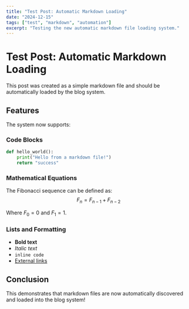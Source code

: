 ```yaml
---
title: "Test Post: Automatic Markdown Loading"
date: "2024-12-15"
tags: ["test", "markdown", "automation"]
excerpt: "Testing the new automatic markdown file loading system."
---
```


# Test Post: Automatic Markdown Loading

This post was created as a simple markdown file and should be automatically loaded by the blog system.

## Features

The system now supports:

### Code Blocks
```python
def hello_world():
    print("Hello from a markdown file!")
    return "success"
```

### Mathematical Equations
The Fibonacci sequence can be defined as:
$$F_n = F_{n-1} + F_{n-2}$$

Where $F_0 = 0$ and $F_1 = 1$.

### Lists and Formatting
- **Bold text**
- *Italic text*
- `inline code`
- [External links](https://example.com)

## Conclusion

This demonstrates that markdown files are now automatically discovered and loaded into the blog system!
